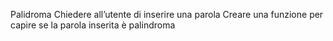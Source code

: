 Palidroma
Chiedere all’utente di inserire una parola
Creare una funzione per capire se la parola inserita è palindroma


